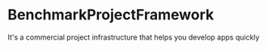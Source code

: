 # BenchmarkProjectFramework
It's a commercial project infrastructure that helps you develop apps quickly  
